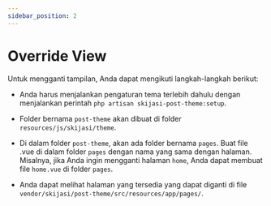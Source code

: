 ```yaml
---
sidebar_position: 2
---
```


# Override View

Untuk mengganti tampilan, Anda dapat mengikuti langkah-langkah berikut:

- Anda harus menjalankan pengaturan tema terlebih dahulu dengan menjalankan perintah `php artisan skijasi-post-theme:setup`.

- Folder bernama `post-theme` akan dibuat di folder `resources/js/skijasi/theme`.

- Di dalam folder `post-theme`, akan ada folder bernama `pages`. Buat file .vue di dalam folder `pages` dengan nama yang sama dengan halaman. Misalnya, jika Anda ingin mengganti halaman `home`, Anda dapat membuat file `home.vue` di folder `pages`.
  
- Anda dapat melihat halaman yang tersedia yang dapat diganti di file `vendor/skijasi/post-theme/src/resources/app/pages/`.
